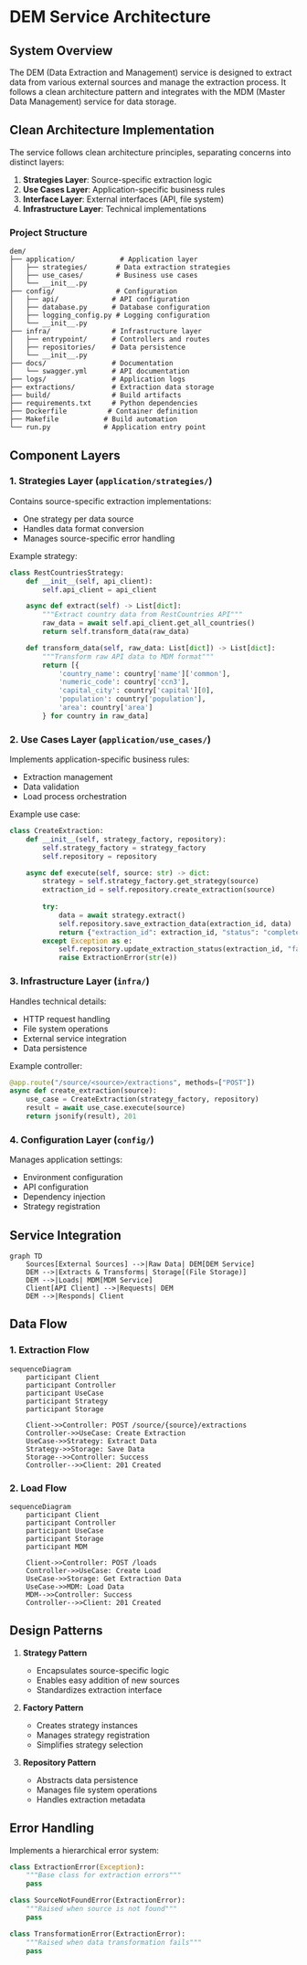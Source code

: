 # DEM Service Architecture

## System Overview

The DEM (Data Extraction and Management) service is designed to extract data from various external sources and manage the extraction process. It follows a clean architecture pattern and integrates with the MDM (Master Data Management) service for data storage.

## Clean Architecture Implementation

The service follows clean architecture principles, separating concerns into distinct layers:

1. **Strategies Layer**: Source-specific extraction logic
2. **Use Cases Layer**: Application-specific business rules
3. **Interface Layer**: External interfaces (API, file system)
4. **Infrastructure Layer**: Technical implementations

### Project Structure

```
dem/
├── application/           # Application layer
│   ├── strategies/       # Data extraction strategies
│   ├── use_cases/        # Business use cases
│   └── __init__.py
├── config/               # Configuration
│   ├── api/             # API configuration
│   ├── database.py      # Database configuration
│   ├── logging_config.py # Logging configuration
│   └── __init__.py
├── infra/               # Infrastructure layer
│   ├── entrypoint/      # Controllers and routes
│   ├── repositories/    # Data persistence
│   └── __init__.py
├── docs/                # Documentation
│   └── swagger.yml      # API documentation
├── logs/                # Application logs
├── extractions/         # Extraction data storage
├── build/               # Build artifacts
├── requirements.txt     # Python dependencies
├── Dockerfile          # Container definition
├── Makefile           # Build automation
└── run.py             # Application entry point
```

## Component Layers

### 1. Strategies Layer (`application/strategies/`)

Contains source-specific extraction implementations:
- One strategy per data source
- Handles data format conversion
- Manages source-specific error handling

Example strategy:
```python
class RestCountriesStrategy:
    def __init__(self, api_client):
        self.api_client = api_client

    async def extract(self) -> List[dict]:
        """Extract country data from RestCountries API"""
        raw_data = await self.api_client.get_all_countries()
        return self.transform_data(raw_data)

    def transform_data(self, raw_data: List[dict]) -> List[dict]:
        """Transform raw API data to MDM format"""
        return [{
            'country_name': country['name']['common'],
            'numeric_code': country['ccn3'],
            'capital_city': country['capital'][0],
            'population': country['population'],
            'area': country['area']
        } for country in raw_data]
```

### 2. Use Cases Layer (`application/use_cases/`)

Implements application-specific business rules:
- Extraction management
- Data validation
- Load process orchestration

Example use case:
```python
class CreateExtraction:
    def __init__(self, strategy_factory, repository):
        self.strategy_factory = strategy_factory
        self.repository = repository

    async def execute(self, source: str) -> dict:
        strategy = self.strategy_factory.get_strategy(source)
        extraction_id = self.repository.create_extraction(source)
        
        try:
            data = await strategy.extract()
            self.repository.save_extraction_data(extraction_id, data)
            return {"extraction_id": extraction_id, "status": "completed"}
        except Exception as e:
            self.repository.update_extraction_status(extraction_id, "failed")
            raise ExtractionError(str(e))
```

### 3. Infrastructure Layer (`infra/`)

Handles technical details:
- HTTP request handling
- File system operations
- External service integration
- Data persistence

Example controller:
```python
@app.route("/source/<source>/extractions", methods=["POST"])
async def create_extraction(source):
    use_case = CreateExtraction(strategy_factory, repository)
    result = await use_case.execute(source)
    return jsonify(result), 201
```

### 4. Configuration Layer (`config/`)

Manages application settings:
- Environment configuration
- API configuration
- Dependency injection
- Strategy registration

## Service Integration

```mermaid
graph TD
    Sources[External Sources] -->|Raw Data| DEM[DEM Service]
    DEM -->|Extracts & Transforms| Storage[(File Storage)]
    DEM -->|Loads| MDM[MDM Service]
    Client[API Client] -->|Requests| DEM
    DEM -->|Responds| Client
```

## Data Flow

### 1. Extraction Flow
```mermaid
sequenceDiagram
    participant Client
    participant Controller
    participant UseCase
    participant Strategy
    participant Storage

    Client->>Controller: POST /source/{source}/extractions
    Controller->>UseCase: Create Extraction
    UseCase->>Strategy: Extract Data
    Strategy->>Storage: Save Data
    Storage-->>Controller: Success
    Controller-->>Client: 201 Created
```

### 2. Load Flow
```mermaid
sequenceDiagram
    participant Client
    participant Controller
    participant UseCase
    participant Storage
    participant MDM

    Client->>Controller: POST /loads
    Controller->>UseCase: Create Load
    UseCase->>Storage: Get Extraction Data
    UseCase->>MDM: Load Data
    MDM-->>Controller: Success
    Controller-->>Client: 201 Created
```

## Design Patterns

1. **Strategy Pattern**
   - Encapsulates source-specific logic
   - Enables easy addition of new sources
   - Standardizes extraction interface

2. **Factory Pattern**
   - Creates strategy instances
   - Manages strategy registration
   - Simplifies strategy selection

3. **Repository Pattern**
   - Abstracts data persistence
   - Manages file system operations
   - Handles extraction metadata

## Error Handling

Implements a hierarchical error system:
```python
class ExtractionError(Exception):
    """Base class for extraction errors"""
    pass

class SourceNotFoundError(ExtractionError):
    """Raised when source is not found"""
    pass

class TransformationError(ExtractionError):
    """Raised when data transformation fails"""
    pass
``` 